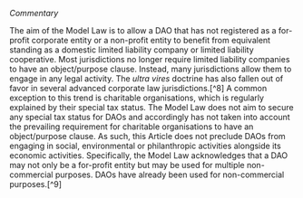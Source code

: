 *Commentary*

The aim of the Model Law is to allow a DAO that has not registered as a
for-profit corporate entity or a non-profit entity to benefit from
equivalent standing as a domestic limited liability company or limited
liability cooperative. Most jurisdictions no longer require limited
liability companies to have an object/purpose clause. Instead, many
jurisdictions allow them to engage in any legal activity. The *ultra
vires* doctrine has also fallen out of favor in several advanced
corporate law jurisdictions.[^8] A common exception to this trend is
charitable organisations, which is regularly explained by their special
tax status. The Model Law does not aim to secure any special tax status
for DAOs and accordingly has not taken into account the prevailing
requirement for charitable organisations to have an object/purpose
clause. As such, this Article does not preclude DAOs from engaging in
social, environmental or philanthropic activities alongside its economic
activities. Specifically, the Model Law acknowledges that a DAO may not
only be a for-profit entity but may be used for multiple non-commercial
purposes. DAOs have already been used for non-commercial purposes.[^9]

